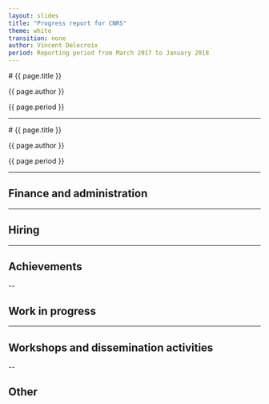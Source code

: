 ```yaml
---
layout: slides
title: "Progress report for CNRS"
theme: white
transition: none
author: Vincent Delecroix
period: Reporting period from March 2017 to January 2018
---
```


<section data-markdown data-separator="^---\n" data-separator-vertical="^--\n">
# {{ page.title }}

{{ page.author }}

{{ page.period }}

---
<section data-markdown data-separator="^---\n" data-separator-vertical="^--\n">
# {{ page.title }}

{{ page.author }}

{{ page.period }}

---
## Finance and administration



---
## Hiring


---
## Achievements




--
## Work in progress 


---
## Workshops and dissemination activities

--
## Other



</section>
